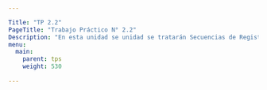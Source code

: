 ```yaml
---

Title: "TP 2.2"
PageTitle: "Trabajo Práctico N° 2.2"
Description: "En esta unidad se unidad se tratarán Secuencias de Registros"
menu:
  main:
    parent: tps
    weight: 530
    
---
```



